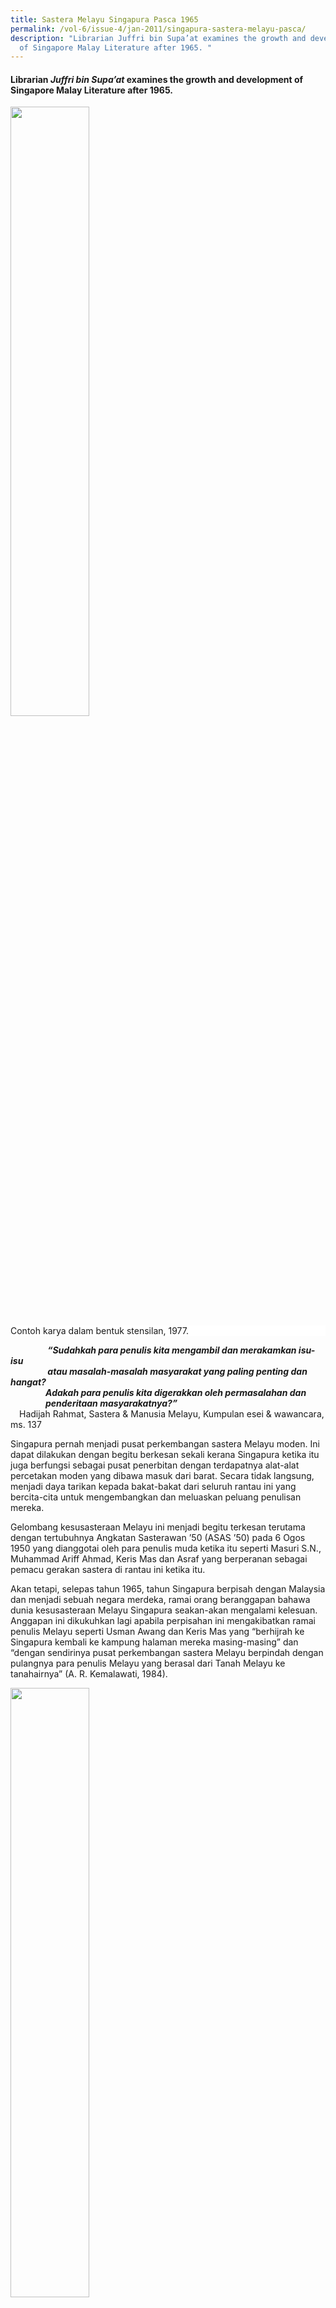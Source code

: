 ```yaml
---
title: Sastera Melayu Singapura Pasca 1965
permalink: /vol-6/issue-4/jan-2011/singapura-sastera-melayu-pasca/
description: "Librarian Juffri bin Supa’at examines the growth and development
  of Singapore Malay Literature after 1965. "
---
```

#### Librarian _Juffri bin Supa’at_ examines the growth and development of Singapore Malay Literature after 1965.

<img style="width:50%;" src="/images/Vol%206%20issue%204/SasteraMelayu/Friday,%20Dec%2009,%202005%20(5a).jpg">
 <div style="background-color: white;">Contoh karya dalam bentuk stensilan, 1977.</div>

<i><b>&emsp;&emsp;&emsp;&emsp;
“Sudahkah para penulis kita mengambil dan merakamkan isu-isu<br>&emsp;&emsp;&emsp;&emsp;
 atau masalah-masalah masyarakat yang paling penting dan hangat?<br>&emsp;&emsp;&emsp;&emsp;Adakah para penulis kita digerakkan oleh permasalahan dan<br> &emsp;&emsp;&emsp;&emsp;penderitaan masyarakatnya?”</i></b><br>&emsp;Hadijah Rahmat, Sastera & Manusia Melayu, Kumpulan esei & wawancara, ms. 137

Singapura pernah menjadi pusat perkembangan sastera Melayu moden. Ini dapat dilakukan dengan begitu berkesan sekali kerana Singapura ketika itu juga berfungsi sebagai pusat penerbitan dengan terdapatnya alat-alat percetakan moden yang dibawa masuk dari barat. Secara tidak langsung, menjadi daya tarikan kepada bakat-bakat dari seluruh rantau ini yang bercita-cita untuk mengembangkan dan meluaskan peluang penulisan mereka.

Gelombang kesusasteraan Melayu ini menjadi begitu terkesan terutama dengan tertubuhnya Angkatan Sasterawan ’50 (ASAS ’50) pada 6 Ogos 1950 yang dianggotai oleh para penulis muda ketika itu seperti Masuri S.N., Muhammad Ariff Ahmad, Keris Mas dan Asraf yang berperanan sebagai pemacu gerakan sastera di rantau ini ketika itu.

Akan tetapi, selepas tahun 1965, tahun Singapura berpisah dengan Malaysia dan menjadi sebuah negara merdeka, ramai orang beranggapan bahawa dunia kesusasteraan Melayu Singapura seakan-akan mengalami kelesuan. Anggapan ini dikukuhkan lagi apabila perpisahan ini mengakibatkan ramai penulis Melayu seperti Usman Awang dan Keris Mas yang “berhijrah ke Singapura kembali ke kampung halaman mereka masing-masing” dan “dengan sendirinya pusat perkembangan sastera Melayu berpindah dengan pulangnya para penulis Melayu yang berasal dari Tanah Melayu ke tanahairnya” (A. R. Kemalawati, 1984).

<img style="width:50%;" src="/images/Vol%206%20issue%204/SasteraMelayu/Friday,%20Dec%2009,%202005%20(4).jpg">
 <div style="background-color: white;">Karya Masuri S.N. dalam bentuk stensilan, 1977.</div>

Meskipun ramai yang bertanggapan begitu, sastera Melayu di Singapura tetap berkembang. Walaupun perkembangan tersebut tidak serancak sebelum perpisahan tetapi “malangnya perkembangan kesusasteraan Melayu Singapura selepas peristiwa ini tidak banyak diketahui dan tidak banyak diperkatakan orang” (Mohd Latiff Mohd, 1982).

Masih terdapat karya-karya sastera yang masih terus dilahirkan walaupun menurut Masuri (1983), kebanyakan karya sastera Melayu di Singapura, terutama yang dihasilkan pada tahun 1965–1969 masih lagi terikat dan terkait dengan sastera Melayu di Malaysia. Hal ini berlaku kerana pada tahun-tahun awal perpisahan ini para penulis karya kreatif di Singapura “masih terus merasakan bahawa mereka adalah sebahagian dari masyarakat penulis di Malaysia” kerana penggunaan bahasa dan media yang sama. Oleh itu, kegiatan penulisan ini masih lagi diteruskan “secara sebadan dan senyawa dengan perkembangan sastera Melayu dalam erti yang seluas-luasnya.”

Selain pengaruh bahasa, budaya dan hubungan Singapura dan Malaysia yang masih terkait, kehadiran para penulis seperti Masuri, Harun Aminurashid (Har) dan Muhammad Ariff Ahmad (Mas) daripada generasi awal masih terus mempengaruhi lapangan kesusasteraan tanahair. Oleh itu, corak identiti sastera Singapura masih tidak banyak perbezaan. Antara karya sastera yang dihasilkan pada masa ini ialah drama *Adam Kena Hujan* oleh Mas, kumpulan puisi *Bunga Pahit* oleh Masuri S.N. dan novel *Sultan Mahmud Shah Melaka* dan *Peristiwa Laksamana Cheng Ho ka-Melaka* oleh Har.

Novel *Mail Mau Kawin* yang terbit pada tahun 1976 merupakan novel yang pertama ditulis oleh penulis Singapura selepas tahun 1965 dan mempunyai tema dan latar berkisar kehidupan moden di Singapura. Novel *Mail Mau Kawin* tulisan Mas telah menyentuh kehidupan generasi muda Singapura yang cuba mencari tempat dalam arus pesat perbandaran dalam mengejar impian mereka. Tema yang sedemikan mungkin sebagai cerminan keadaan pada tahun 70-an; tahun-tahun pembangunan bandar. Pada masa yang sama, masyarakat Melayu cuba menyesuaikan diri dengan keadaan hidup yang berbeza; perpindahan dari kampung ke rumah pangsa serta perubahan lanskap ekonomi Singapura ketika itu yang bergerak ke arah perindustrian.

<img style="width:80%;" src="/images/Vol%206%20issue%204/SasteraMelayu/Hak%20cipta.jpg">
 <div style="background-color: white;">(Left) Hak cipta terpelihara, Pustaka Nasional, 1976. <br>(Right) Hak cipta terpelihara, Pustaka Nasional, 1996.</div>

Pada tahun-tahun 70-an juga muncul kumpulan penulispenulis muda seperti Mohamed Latiff Mohamed, Djamal Tukimin, Haron Abdul Majid, Noor Hidayat, Bahri Rajib dan Ajaki yang melahirkan karya-karya yang agak berbeza dengan penulis-penulis generasi sebelumnya.

Namun, karya-karya yang dihasilkan masih lagi berkisar kepada tema dan latar yang berkaitan dengan perpisahan dua negara tersebut. Hal ini mungkin berlaku disebabkan perpisahan yang agak mengejutkan itu. Banyak karya sama ada yang berbentuk cerpen atau puisi memaparkan kemiskinan dan ketegangan politik dalam tahun-tahun 60-an. Karyakarya yang mewarnai kehidupan masyarakat Melayu ketika itu hinggalah ke detik perpisahan seperti yang terdapat dalam antologi cerpen *Dua Persimpangan*.

Pada masa itu juga, kebanyakan penerbitan sastera tersiar di suratkhabar, surat berita persatuan-persatuan bahasa dan sastera selain dalam bentuk stensilan. Persatuan Bahasa Melayu Universiti Kebangsaan Singapura umpamanya telah menerbitkan *Jejak Kembara* yang “diketuai oleh Rasiah Halil dan Hadijah Rahmat” (Mana Sikana, 2003, ms. 24).

Sekumpulan penulis-penulis muda sudut penulis Perpustakaan Toa Payoh pula telah menerbitkan siri *Gema Pustaka*. Siri ini memuatkan tulisan ahli kumpulan tersebut menjadi wadah untuk mengasah “bakat ahli-ahli yang masih berada di tahap percubaan” (A Rahim Basri, 1985).

<img style="width:50%;" src="/images/Vol%206%20issue%204/SasteraMelayu/gema%20pustaka1.jpg">
 <div style="background-color: white;"><i> Gema Pustaka 5</i> . Hak cipta terpelihara. Sudut Penulis Perpustakaan Cawangan Toa Payoh, 1985.</div>

Pada akhir tahun-tahun 80-an dan 90-an, perkembangan yang menarik berlaku dengan kemunculan ramai penulis muda yang kebanyakannya dilahirkan selepas tahun 1965. Selain terlibat dengan kegiatan-kegiatan persuratan melalui pertubuhan yang sedia ada, tumbuh juga kumpulan-kumpulan seperti Kupuja (Kumpulan Pemuisi Remaja) yang juga merupakan anggota muda ASAS ’50 dan KAMUS (Kumpulan Angkatan Muda Sastera).

Pada tahun 1994, terbit beberapa buah novel yang dihasilkan daripada bengkel penulisan sastera remaja yang diadakan di Singapura pada November 1992 dan Februari 1993 anjuran Badan Kesenian Melayu Singapura, Mendaki dan Dewan Bahasa dan Pustaka, Malaysia. Antaranya ialah *Nazri Aswandi* dan *Rindu Emilia* tulisan Mohd Rafi Abu Bakar dan Junaidah Mohd Sali. Tema novel-novel ini berkisar kehidupan remaja seperti konflik dalam persekolahan dan cinta yang berlatarkan kehidupan di kota Singa ketika itu.

<img style="width:50%;" src="/images/Vol%206%20issue%204/SasteraMelayu/nazri.jpg">
 <div style="background-color: white;">Hak cipta terpelihara, Dewan Bahasa dan Pustaka, 1994.</div>

Pada dekad ini juga beberapa orang penulis yang mula bergiat pada awal 80-an telah mula mengorak langkah dan memperlihatkan ketajaman mata pena mereka. Dua orang penulis daripada mereka ialah Isa Kamari dan Johar Buang. Isa Kamari membina tapak karya-karyanya bersandarkan sejarah yang mempunyai daya penceritaan tersendiri melalui novel-novelnya seperti *Satu Bumi*, *Atas Nama Cinta* dan *Memeluk Gerhana*. Johar Buang pula menjadi pengorak sastera berbentuk sufi melalui cerpen dan puisinya. Antara karya beliau termasuklah *Kisah seorang zahid* dan *Perahu Melayu di lautan Khulzum*.

<img style="width:80%;" src="/images/Vol%206%20issue%204/SasteraMelayu/Nazri_1.jpg">
 <div style="background-color: white;">(Left) Hak cipta terpelihara, Pustaka Melayu Publisher, 1998.<br>  (Right) Hak cipta terpelihara, Jahabersa, 2006.</div>

Sayembara sastera yang sering dianjurkan pada dekaddekad kebelakangan ini juga merupakan satu dorongan untuk menggalakkan penghasilan karya seperti Sayembara Watan I & II serta Sayembara Novel Temasik. Novel-novel yang dihasilkan telah memaparkan berbagai isu masa kini yang menyentuh keadaan masyarakat, pendidikan dan ekonomi. Sayembara Novel Watan umpamanya telah menghasilkan lebih daripada 20 buah novel. Antara karyakarya yang ialah *Kesal* oleh Mohd Ikhlash Abdullah dan *Kuman* oleh Dehliez.

Kini, dengan pelbagai inisiatif untuk mengembangkan kesenian di Singapura, sudah tentu kita dapat menjangkakan hasil-hasil karya yang lebih menarik dan bermutu tinggi daripada para penulis kita pada masa hadapan. Mungkin juga terdapat ruang dan wadah untuk para penulis bereksperimen dan menggabungkan pelbagai media untuk melahirkan karya sastera yang lebih dinamik.

Yang pasti, kita dapat menjangkakan bahawa sastera Melayu di Singapura akan terus berkembang sebagaimana yang berlaku pada pasca 1965. Secara sedar atau tidak, kesinambungan ini telah membina laluan untuk mengembangkan jalur kesusasteraan Singapura. Meskipun berbeza, sastera Melayu Singapura tetap turut sama memberikan sumbangan bermakna dalam pembangunan sastera Melayu di nusantara disamping mencari peluang meneroka ruang-ruang persuratan di persada dunia.

#### **Singapore Malay Literature Post-1965**

Before 1965, Singapore was the centre of publishing in the region. This was due in part to the wealth of modern printing equipment it owned in advance of its neighbours, which attracted Malay authors from far and wide who sought to expand their publishing opportunities. In this way, Singapore played a key role in the development of modern Malay literature.

After the separation of Singapore from Malaysia in 1965, many anticipated that Singapore Malay Literature would face a bleak future, especially with the departure of many literary giants in the community — such as Usman Awang and Keris Mas — who decided to leave Singapore for their home country. Instead, Malay literature in Singapore continued to flourish despite the initial slow pace of development, and we can expect it to continue to grow.

Although differing from other bodies of Malay literature in the region, Singapore Malay Literature makes a significant and meaningful contribution to the development of Malay Literature as a whole, while simultaneously exploring opportunities on the global stage.

**Penulis menghargai usahasama Tajudin Jaffar, Setiausaha, Majlis Bahasa Melayu Singapura, yang mengulas makalah ini.**

<br>
<div style="background-color: white;">
<br/>
<img src="/images/Authors/Photo2_Juffri_small.jpg" style="width: 100px; height: 100px;"/>
<center><b>Juffri Bin Supa’at</b><br> Librarian<br>Lee Kong Chian Reference Library<br>National Library</center> </div>

#### **RUJUKAN**


A. R. Kemalawati. (1984, March 29). [Singapura main peranan](http://eresources.nlb.gov.sg/newspapers/Digitised/Article/straitstimes19840329-1.2.87.11). _The Straits Times_, p. 4. Retrieved from NewspaperSG.

Dehliez. (2002). [_Kuman_](https://eservice.nlb.gov.sg/item_holding.aspx?bid=11488468). Singapura: Pustaka Nasional. Call no.: RSING 899.283 DEH

Hadijah Rahmat. (1998). _Sastera dan manusia Melayu baru_. Kumpulan esei & wawancara. Persatuan Wartawan Melayu Singapura.

Harun Aminurrashid. (1967). _Sultan Mahmud Shah Melaka_. Singapura: Pustaka Melayu.

Harun Aminurrashid. (1969). [_Peristiwa Laksamana Cheng Ho ka-Melaka_](https://eservice.nlb.gov.sg/item_holding.aspx?bid=4140295). Singapura: Pustaka Melayu. Call no.: RCLOS 899.2305 HAR

Haron A. Rahman. (1983, January 18). [Muncul generasi penulis berjiwa keSingapuraan](http://eresources.nlb.gov.sg/newspapers/Digitised/Article/straitstimes19830118-1.2.197.8.2). _The Straits Times_, p. 4. Retrieved from NewspaperSG.

Isa Kamari. (1998). [_Satu bumi_](https://eservice.nlb.gov.sg/item_holding.aspx?bid=9214039). Singapura: Pustaka Melayu Publisher. Call no.: RSING 899.28 ISA

Isa Kamari. (2006). [_Atas nama cinta_](https://eservice.nlb.gov.sg/item_holding.aspx?bid=12801985). Kuala Lumpur: Al-Ameen Serve Holdings. Call no.: RSING 899.283 ISA

Isa Kamari. (2007). [_Memeluk gerhana_](https://eservice.nlb.gov.sg/item_holding.aspx?bid=12877827). Kuala Lumpur: AlAmeen Serve Holdings. Call no.: R 899.283 ISA

Johar Buang. (1992). [_Kisah seorang zahid_](https://eservice.nlb.gov.sg/item_holding.aspx?bid=6529528). Kuala Lumpur: Dewan Bahasa dan Pustaka. Call no.: RSING 899.2305 JOH

Junaidah Mohd Sali. (1994). [_Rindu Emilia_](https://eservice.nlb.gov.sg/item_holding.aspx?bid=7029729). Dewan Bahasa dan Pustaka, Kuala Lumpur. Call no.: RSING S899.2305 JUN

Majlis Pusat Pertubuhan-pertubuhan Budaya Melayu Singapura. (1983). [_Sedekad hadiah sastera 1973—83_](https://eservice.nlb.gov.sg/item_holding.aspx?bid=4078152). Singapura: Majlis Pusat Pertubuhan-Pertubuhan Budaya Melayu Singapura. Call no.: RSING q899.2300625957 SED

Mana Sikana. (2003). [_Sastera Singapura dan Malaysia di era pascamoden_](https://eservice.nlb.gov.sg/item_holding.aspx?bid=11902188). Singapura: Persama Enterprise. Call no.: RSING 899.288 MAN

Mas. (1966). [_Adam kena hujan_](https://eservice.nlb.gov.sg/item_holding.aspx?bid=4117803). Kuala Lumpur: Marican. Call no.: RCLOS 899.232 MAS

Mas. (1976). [_Mail mau kawin_](https://eservice.nlb.gov.sg/item_holding.aspx?bid=11037699). Singapura: Pustaka Nasional. Call no.: RSING q899.283 MUH

Masuri S.N. (1967). [_Bunga pahit_](https://eservice.nlb.gov.sg/item_holding.aspx?bid=4120231). Kuala Lumpur: Oxford University Press. Call no.: RCLOS 899.2305 MAS

Mohd Ikhlash Abdullah. (2002). [_Kesal_](https://eservice.nlb.gov.sg/item_holding.aspx?bid=13225697). Singapura: Pustaka Nasional. Call no.: RCLOS 899.283 MOH

Mohd Latiff Mohd & Gunawan Jasmin. (1977). [_Dua persimpangan: Satu antologi cerpen_](https://eservice.nlb.gov.sg/item_holding.aspx?bid=4140214). Singapura: Solo Enterprises. Call no.: RSING S899.2305 MUH

Mohd Latiff Mohd. (1982, December 14). [Dua penulis muda selepas 1965](http://eresources.nlb.gov.sg/newspapers/Digitised/Article/straitstimes19821214-1.2.142.6.1). _The Straits Times_, p. 24. Retrieved from NewspaperSG.

Mohd Latiff Mohd. (1982, November 30). [Hasil karya sastera Melayu lepas 1965](http://eresources.nlb.gov.sg/newspapers/Digitised/Article/straitstimes19821130-1.2.158.31.2). _The Straits Times_, p. 4. Retrieved from NewspaperSG.

Mohd Rafi Abu Bakar. (1994). [_Nazri Aswandi_](https://eservice.nlb.gov.sg/item_holding.aspx?bid=7029732). Kuala Lumpure: Dewan Bahasa. Call no.: RSING S899.2305 MOH

Singapore. Perpustakaan Negara. Cawangan Toa Payoh. Sudut Penulis. (1985). [_Gema Pustaka 5_](https://eservice.nlb.gov.sg/item_holding.aspx?bid=5278228). (1985). Singapura: Perpustakaan Negara Singapura. Call no.: RSING qS899.23008105 GEM